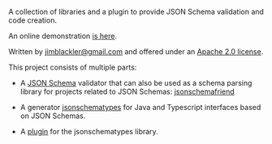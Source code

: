 A collection of libraries and a plugin to provide JSON Schema validation and
code creation.

An online demonstration [is here](https://tryjsonschematypes.appspot.com/).

Written by jimblackler@gmail.com and offered under an
[Apache 2.0 license](https://www.apache.org/licenses/LICENSE-2.0).

This project consists of multiple parts:

* A
[JSON Schema](https://json-schema.org/) validator that can also be used as a
schema parsing library for projects related to JSON Schemas:
[jsonschemafriend](https://github.com/jimblackler/jsonschematypes/tree/master/library)

* A generator
[jsonschematypes](https://github.com/jimblackler/jsonschematypes/tree/master/codegen)
for Java and Typescript interfaces based on JSON Schemas.

* A
[plugin](https://github.com/jimblackler/jsonschematypes/tree/master/plugin) for
the jsonschematypes library.
